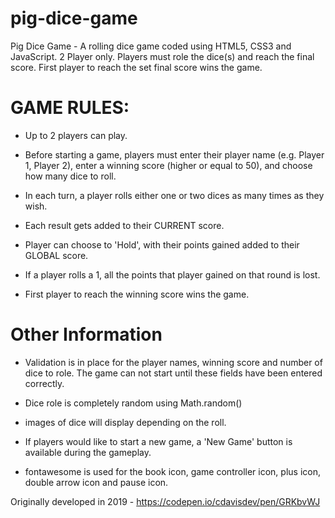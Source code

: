 # pig-dice-game
Pig Dice Game - A rolling dice game coded using HTML5, CSS3 and JavaScript. 2 Player only. Players must role the dice(s) and reach the final score. First player to reach the set final score wins the game.

# GAME RULES:

- Up to 2 players can play.

- Before starting a game, players must enter their player name (e.g. Player 1, Player 2), enter a winning score (higher or equal to 50), and choose how many dice to roll.

- In each turn, a player rolls either one or two dices as many times as they wish.

- Each result gets added to their CURRENT score.

- Player can choose to 'Hold', with their points gained added to their GLOBAL score.

- If a player rolls a 1, all the points that player gained on that round is lost.

- First player to reach the winning score wins the game.


# Other Information

- Validation is in place for the player names, winning score and number of dice to role. The game can not start until these fields have been entered correctly.

- Dice role is completely random using Math.random()

- images of dice will display depending on the roll.

- If players would like to start a new game, a 'New Game' button is available during the gameplay.

- fontawesome is used for the book icon, game controller icon, plus icon, double arrow icon and pause icon.

Originally developed in 2019 - https://codepen.io/cdavisdev/pen/GRKbvWJ
